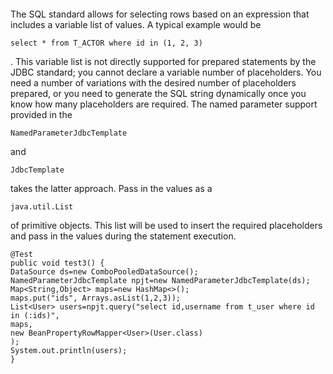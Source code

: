 ```java

```

The SQL standard allows for selecting rows based on an expression that includes a variable list of values. A typical example would be

`select * from T_ACTOR where id in (1, 2, 3)`

. This variable list is not directly supported for prepared statements by the JDBC standard; you cannot declare a variable number of placeholders. You need a number of variations with the desired number of placeholders prepared, or you need to generate the SQL string dynamically once you know how many placeholders are required. The named parameter support provided in the

`NamedParameterJdbcTemplate`

and

`JdbcTemplate`

takes the latter approach. Pass in the values as a

`java.util.List`

of primitive objects. This list will be used to insert the required placeholders and pass in the values during the statement execution.



```
@Test
public void test3() {
DataSource ds=new ComboPooledDataSource();
NamedParameterJdbcTemplate npjt=new NamedParameterJdbcTemplate(ds);
Map<String,Object> maps=new HashMap<>();
maps.put("ids", Arrays.asList(1,2,3));
List<User> users=npjt.query("select id,username from t_user where id in (:ids)", 
maps,
new BeanPropertyRowMapper<User>(User.class)
);
System.out.println(users);
}
```



